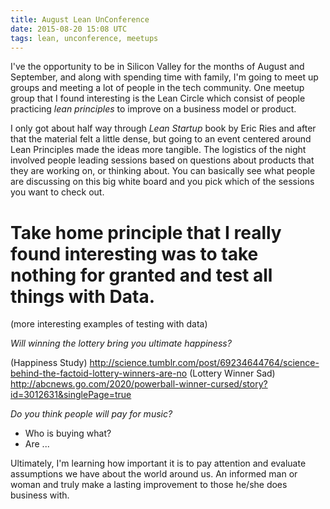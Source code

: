 ```yaml
---
title: August Lean UnConference
date: 2015-08-20 15:08 UTC
tags: lean, unconference, meetups
---
```


I've the opportunity to be in Silicon Valley for the months of August and September, and along with spending time with family, I'm going to meet up groups and meeting a lot of people in the tech community.  One meetup group that I found interesting is the Lean Circle which consist of people practicing *lean principles* to improve on a business model or product.

I only got about half way through *Lean Startup* book by Eric Ries and after that the material felt a little dense, but going to an event centered around Lean Principles made the ideas more tangible.  The logistics of the night involved people leading sessions based on questions about products that they are working on, or thinking about.  You can basically see what people are discussing on this big white board and you pick which of the sessions you want to check out.

# Take home principle that I really found interesting was to take nothing for granted and test all things with **Data**.

(more interesting examples of testing with data)

*Will winning the lottery bring you ultimate happiness?*

(Happiness Study) http://science.tumblr.com/post/69234644764/science-behind-the-factoid-lottery-winners-are-no
(Lottery Winner Sad) http://abcnews.go.com/2020/powerball-winner-cursed/story?id=3012631&singlePage=true

*Do you think people will pay for music?*

* Who is buying what?
* Are ...

Ultimately, I'm learning how important it is to pay attention and evaluate assumptions we have about the world around us.  An informed man or woman and truly make a lasting improvement to those he/she does business with.
